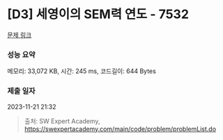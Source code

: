 # [D3] 세영이의 SEM력 연도 - 7532 

[문제 링크](https://swexpertacademy.com/main/code/problem/problemDetail.do?contestProbId=AWooplJ60l8DFARx) 

### 성능 요약

메모리: 33,072 KB, 시간: 245 ms, 코드길이: 644 Bytes

### 제출 일자

2023-11-21 21:32



> 출처: SW Expert Academy, https://swexpertacademy.com/main/code/problem/problemList.do